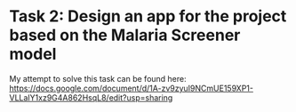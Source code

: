 # Task 2: Design an app for the project based on the Malaria Screener model
My attempt to solve this task can be found here:
https://docs.google.com/document/d/1A-zv9zyuI9NCmUE159XP1-VLLaIY1xz9G4A862HsqL8/edit?usp=sharing
